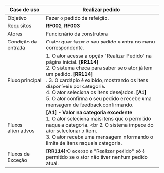 | Caso de uso         | Realizar pedido                                                                                                                                                                                                                                                                                                                                                                                                                                                                                                                                                                                   |
| ------------------- | ------------------------------------------------------------------------------------------------------------------------------------------------------------------------------------------------------------------------------------------------------------------------------------------------------------------------------------------------------------------------------------------------------------------------------------------------------------------------------------------------------------------------------------------------------------------------------------------------- |
| Objetivo            | Fazer o pedido de refeição.                                                                                                                                                                                                                                                                                                                                                                                                                                                                                                                                                             |
| Requisitos          | **RF002**, **RF003**                                                                                                                                                                                                                                                                                                                                                                                                                                                                                                                                                                              |
| Atores              | Funcionário da construtora                                                                                                                                                                                                                                                                                                                                                                                                                                                                                                                                                                        |
| Condição de entrada | O ator quer fazer o seu pedido e entra no menu correspondente.                                                                                                                                                                                                                                                                                                                                                                                                                                                                                                                                                |
| Fluxo principal     | 1. O ator acessa a opção "Realizar Pedido" na página inicial. **[RR114]**<br> 2. O sistema checa para saber se o ator já tem um pedido. **[RR114]** <br>. 3. O cardápio é exibido, mostrando os itens disponíveis por categoria.<br> 4. O ator seleciona os itens desejados. **[A1]** <br> 5. O ator confirma o seu pedido e recebe uma mensagem de feedback confirmando. |
| Fluxos alternativos | **[A1] - Valor na categoria excedente** <br> 1. O ator seleciona mais itens que o permitido naquela categoria. <br 2. O sistema impede do ator selecionar o item. <br> 3. O ator recebe uma mensagem informando o limite de itens naquela categoria.<br>                                                                                                                                                                                                                                                                                                                                    |
| Fluxos de Exceção   | **[RR114]**:O acesso a "Realizar pedido" só é permitido se o ator não tiver nenhum pedido atual. <br>                                                                                                                                                                                                                                                                                                                          |
